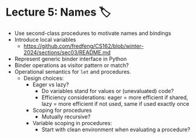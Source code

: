 # Lecture 5: Names 🏷️

- Use second-class procedures to motivate names and bindings
- Introduce local variables
  - https://github.com/fredfeng/CS162/blob/winter-2024/sections/sec03/README.md
- Represent generic binder interface in Python
- Binder operations as visitor pattern or match?
- Operational semantics for `let` and procedures.
  - Design choices:
    - Eager vs lazy?  
      - Do variables stand for values or (unevaluated) code?
      - Efficiency considerations: eager = more efficient if shared, lazy = more efficient if not used, same if used exactly once
    - Scoping for procedures
      - Mutually recursive?
    - Variable scoping in procedures: 
      - Start with clean environment when evaluating a procedure?